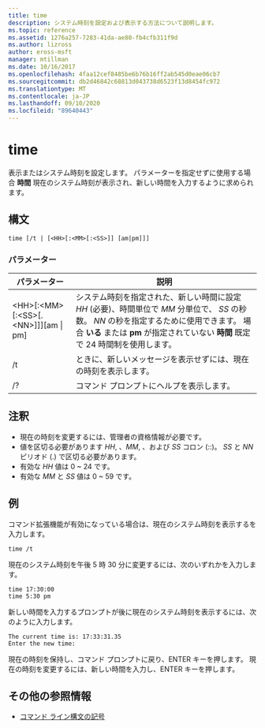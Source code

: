 ```yaml
---
title: time
description: システム時刻を設定および表示する方法について説明します。
ms.topic: reference
ms.assetid: 1276a257-7283-41da-ae80-fb4cfb311f9d
ms.author: lizross
author: eross-msft
manager: mtillman
ms.date: 10/16/2017
ms.openlocfilehash: 4faa12cef8485be6b76b16ff2ab545d0eae06cb7
ms.sourcegitcommit: db2d46842c68813d043738d6523f13d8454fc972
ms.translationtype: MT
ms.contentlocale: ja-JP
ms.lasthandoff: 09/10/2020
ms.locfileid: "89640443"
---
```

# <a name="time"></a>time



表示またはシステム時刻を設定します。 パラメーターを指定せずに使用する場合 **時間** 現在のシステム時刻が表示され、新しい時間を入力するように求められます。



## <a name="syntax"></a>構文

```
time [/t | [<HH>[:<MM>[:<SS>]] [am|pm]]]
```

### <a name="parameters"></a>パラメーター

|パラメーター|説明|
|---------|-----------|
|\<HH>[:\<MM>[:\<SS>[.\<NN>]]][am \| pm]|システム時刻を指定された、新しい時間に設定 *HH* (必要)、時間単位で *MM* 分単位で、 *SS* の秒数。 *NN* の秒を指定するために使用できます。 場合 **いる** または **pm** が指定されていない **時間** 既定で 24 時間制を使用します。|
|/t|ときに、新しいメッセージを表示せずには、現在の時刻を表示します。|
|/?|コマンド プロンプトにヘルプを表示します。|

## <a name="remarks"></a>注釈

-   現在の時刻を変更するには、管理者の資格情報が必要です。
-   値を区切る必要があります *HH*, 、*MM*, 、および *SS* コロン (::)。 *SS* と *NN* ピリオド (.) で区切る必要があります。
-   有効な *HH* 値は 0 ~ 24 です。
-   有効な *MM* と *SS* 値は 0 ~ 59 です。

## <a name="examples"></a><a name="BKMK_examples"></a>例

コマンド拡張機能が有効になっている場合は、現在のシステム時刻を表示するを入力します。
```
time /t
```
現在のシステム時刻を午後 5 時 30 分に変更するには、次のいずれかを入力します。
```
time 17:30:00
time 5:30 pm
```
新しい時間を入力するプロンプトが後に現在のシステム時刻を表示するには、次のように入力します。
```
The current time is: 17:33:31.35
Enter the new time:
```
現在の時刻を保持し、コマンド プロンプトに戻り、ENTER キーを押します。 現在の時刻を変更するには、新しい時間を入力し、ENTER キーを押します。

## <a name="additional-references"></a>その他の参照情報

- [コマンド ライン構文の記号](command-line-syntax-key.md)